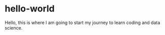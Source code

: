 # hello-world
Hello, this is where I am going to start my journey to learn coding and data science.
